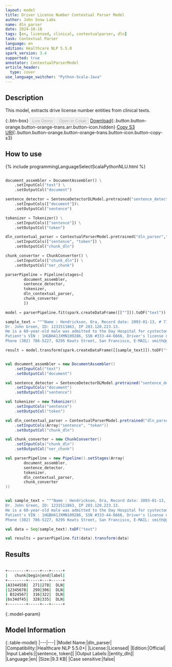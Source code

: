 ```yaml
---
layout: model
title: Driver License Number Contextual Parser Model
author: John Snow Labs
name: dln_parser
date: 2024-10-18
tags: [en, licensed, clinical, contextualparser, dln]
task: Contextual Parser
language: en
edition: Healthcare NLP 5.5.0
spark_version: 3.4
supported: true
annotator: ContextualParserModel
article_header:
  type: cover
use_language_switcher: "Python-Scala-Java"
---
```


## Description

This model, extracts drive license number entities from clinical texts.

{:.btn-box}
<button class="button button-orange" disabled>Live Demo</button>
<button class="button button-orange" disabled>Open in Colab</button>
[Download](https://s3.amazonaws.com/auxdata.johnsnowlabs.com/clinical/models/dln_parser_en_5.5.0_3.4_1729217108907.zip){:.button.button-orange.button-orange-trans.arr.button-icon.hidden}
[Copy S3 URI](s3://auxdata.johnsnowlabs.com/clinical/models/dln_parser_en_5.5.0_3.4_1729217108907.zip){:.button.button-orange.button-orange-trans.button-icon.button-copy-s3}

## How to use



<div class="tabs-box" markdown="1">
{% include programmingLanguageSelectScalaPythonNLU.html %}
  
```python

document_assembler = DocumentAssembler() \
    .setInputCol("text") \
    .setOutputCol("document")

sentence_detector = SentenceDetectorDLModel.pretrained("sentence_detector_dl_healthcare","en","clinical/models")\
    .setInputCols(["document"])\
    .setOutputCol("sentence")

tokenizer = Tokenizer() \
    .setInputCols(["sentence"]) \
    .setOutputCol("token")

dln_contextual_parser = ContextualParserModel.pretrained("dln_parser","en","clinical/models") \
    .setInputCols(["sentence", "token"]) \
    .setOutputCol("chunk_dln")

chunk_converter = ChunkConverter() \
    .setInputCols(["chunk_dln"]) \
    .setOutputCol("ner_chunk")

parserPipeline = Pipeline(stages=[
        document_assembler,
        sentence_detector,
        tokenizer,
        dln_contextual_parser,
        chunk_converter
        ])

model = parserPipeline.fit(spark.createDataFrame([[""]]).toDF("text"))

sample_text = """Name : Hendrickson, Ora, Record date: 2093-01-13, # 719435.
Dr. John Green, ID: 1231511863, IP 203.120.223.13.
He is a 60-year-old male was admitted to the Day Hospital for cystectomy on 01/13/93.
Patient's VIN : 1HGBH41JXMN109286, SSN #333-44-6666, Driver's license no: A334455B. Driver's license# 12345678. MY DL# B324567 CDL bs34df45
Phone (302) 786-5227, 0295 Keats Street, San Francisco, E-MAIL: smith@gmail.com."""

result = model.transform(spark.createDataFrame([[sample_text]]).toDF("text"))

```
```scala

val document_assembler = new DocumentAssembler()
    .setInputCol("text")
    .setOutputCol("document")

val sentence_detector = SentenceDetectorDLModel.pretrained("sentence_detector_dl_healthcare","en","clinical/models")
    .setInputCols("document")
    .setOutputCol("sentence")

val tokenizer = new Tokenizer()
    .setInputCols("sentence")
    .setOutputCol("token")

val dln_contextual_parser = ContextualParserModel.pretrained("dln_parser","en","clinical/models")
    .setInputCols(Array("sentence", "token"))
    .setOutputCol("chunk_dln")

val chunk_converter = new ChunkConverter()
    .setInputCols("chunk_dln")
    .setOutputCol("ner_chunk")

val parserPipeline = new Pipeline().setStages(Array(
        document_assembler,
        sentence_detector,
        tokenizer,
        dln_contextual_parser,
        chunk_converter
))


val sample_text = """Name : Hendrickson, Ora, Record date: 2093-01-13, # 719435.
Dr. John Green, ID: 1231511863, IP 203.120.223.13.
He is a 60-year-old male was admitted to the Day Hospital for cystectomy on 01/13/93.
Patient's VIN : 1HGBH41JXMN109286, SSN #333-44-6666, Driver's license no: A334455B. Driver's license# 12345678. MY DL# B324567 CDL bs34df45
Phone (302) 786-5227, 0295 Keats Street, San Francisco, E-MAIL: smith@gmail.com."""

val data = Seq(sample_text).toDF("text")

val results = parserPipeline.fit(data).transform(data)

```
</div>

## Results

```bash

+--------+-----+---+-----+
|   chunk|begin|end|label|
+--------+-----+---+-----+
|A334455B|  271|278|  DLN|
|12345678|  299|306|  DLN|
| B324567|  316|322|  DLN|
|bs34df45|  328|335|  DLN|
+--------+-----+---+-----+

```

{:.model-param}
## Model Information

{:.table-model}
|---|---|
|Model Name:|dln_parser|
|Compatibility:|Healthcare NLP 5.5.0+|
|License:|Licensed|
|Edition:|Official|
|Input Labels:|[sentence, token]|
|Output Labels:|[entity_dln]|
|Language:|en|
|Size:|9.3 KB|
|Case sensitive:|false|

